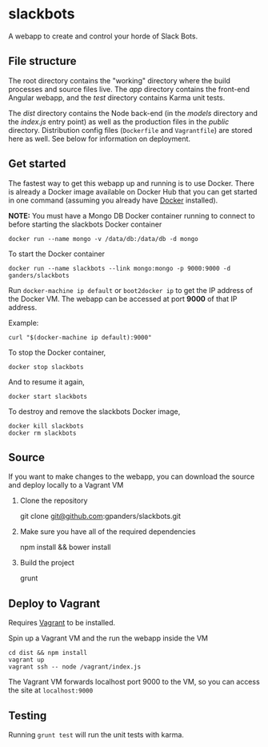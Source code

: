 # slackbots

A webapp to create and control your horde of Slack Bots.

## File structure

The root directory contains the "working" directory where the build processes and source files live. The *app* directory contains the front-end Angular webapp, and the *test* directory contains Karma unit tests.

The *dist* directory contains the Node back-end (in the *models* directory and the *index.js* entry point) as well as the production files in the *public* directory. Distribution config files (`Dockerfile` and `Vagrantfile`) are stored here as well. See below for information on deployment.

## Get started

The fastest way to get this webapp up and running is to use Docker. There is already a Docker image available on Docker Hub that you can get started in one command (assuming you already have [Docker](http://docker.com) installed).

**NOTE:** You must have a Mongo DB Docker container running to connect to before starting the slackbots Docker container

    docker run --name mongo -v /data/db:/data/db -d mongo

To start the Docker container

    docker run --name slackbots --link mongo:mongo -p 9000:9000 -d ganders/slackbots

Run `docker-machine ip default` or `boot2docker ip` to get the IP address of the Docker VM. The webapp can be accessed at port **9000** of that IP address.

Example:

    curl "$(docker-machine ip default):9000"

To stop the Docker container,

    docker stop slackbots

And to resume it again,

    docker start slackbots

To destroy and remove the slackbots Docker image,

    docker kill slackbots
    docker rm slackbots

## Source

If you want to make changes to the webapp, you can download the source and deploy locally to a Vagrant VM

1. Clone the repository

    git clone git@github.com:gpanders/slackbots.git

2. Make sure you have all of the required dependencies

    npm install && bower install

3. Build the project

    grunt

## Deploy to Vagrant

Requires [Vagrant](http://vagrantup.com) to be installed.

Spin up a Vagrant VM and the run the webapp inside the VM

    cd dist && npm install
    vagrant up
    vagrant ssh -- node /vagrant/index.js

The Vagrant VM forwards localhost port 9000 to the VM, so you can access the site at `localhost:9000`

## Testing

Running `grunt test` will run the unit tests with karma.
